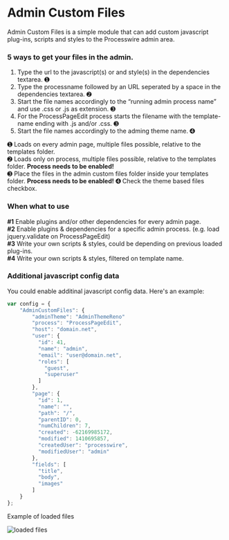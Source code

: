 Admin Custom Files
================

Admin Custom Files is a simple module that can add custom javascript plug-ins,
scripts and styles to the Processwire admin area.

### 5 ways to get your files in the admin.

1. Type the url to the javascript(s) or and style(s) in the dependencies textarea. ➊
2. Type the processname followed by an URL seperated by a space in the dependencies textarea. ➋
3. Start the file names accordingly to the “running admin process name” and use .css or .js as extension. ➌
4. For the ProcessPageEdit process starts the filename with the template-name ending with .js and/or .css. ➌
5. Start the file names accordingly to the adming theme name. ➍

➊ Loads on every admin page, multiple files possible, relative to the templates folder. <br>
➋ Loads only on process, multiple files possible, relative to the templates folder. **Process needs to be enabled!**<br>
➌ Place the files in the admin custom files folder inside your templates folder. **Process needs to be enabled!**
➍ Check the theme based files checkbox.

### When what to use

**\#1** Enable plugins and/or other dependencies for every admin page.<br>
**\#2** Enable plugins & dependencies for a specific admin process. (e.g. load jquery.validate on ProcessPageEdit)<br>
**\#3** Write your own scripts & styles, could be depending on previous loaded plug-ins.<br>
**\#4** Write your own scripts & styles, filtered on template name.

### Additional javascript config data

You could enable additinal javascript config data. Here's an example:

```javascript
var config = {
    "AdminCustomFiles": {
        "adminTheme": "AdminThemeReno"
        "process": "ProcessPageEdit",
        "host": "domain.net",
        "user": {
          "id": 41,
          "name": "admin",
          "email": "user@domain.net",
          "roles": [
            "guest",
            "superuser"
          ]
        },
        "page": {
          "id": 1,
          "name": "",
          "path": "/",
          "parentID": 0,
          "numChildren": 7,
          "created": -62169985172,
          "modified": 1410695857,
          "createdUser": "processwire",
          "modifiedUser": "admin"
        },
        "fields": [
          "title",
          "body",
          "images"
        ]
    }
};
```

Example of loaded files

![loaded files](https://github.com/Da-Fecto/AdminCustomFiles/blob/master/console.png)
